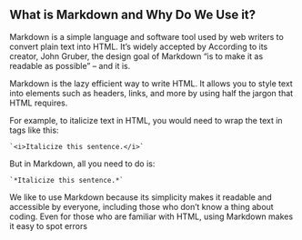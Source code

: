 ## What is Markdown and Why Do We Use it?


Markdown is a simple language and software tool used by web writers to convert plain text into HTML. It’s widely accepted by According to its creator, John Gruber, the design goal of Markdown “is to make it as readable as possible” – and it is. 

Markdown is the lazy efficient way to write HTML. It allows you to style text into elements such as headers, links, and more by using half the jargon that HTML requires. 

For example, to italicize text in HTML, you would need to wrap the text in tags like this:

	`<i>Italicize this sentence.</i>`

But in Markdown, all you need to do is:

	`*Italicize this sentence.*`

We like to use Markdown because its simplicity makes it readable and accessible by everyone, including those who don’t know a thing about coding. Even for those who are familiar with HTML, using Markdown makes it easy to spot errors

<!-- 

NOTE: At some point we should introduce a discussion about how Markdown is currently without a 'standard'.

Flavours  of Markdown include:



-->

